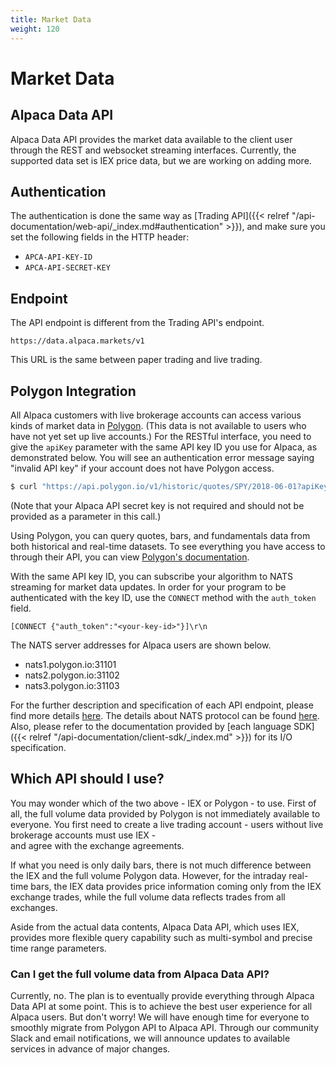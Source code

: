 ```yaml
---
title: Market Data
weight: 120
---
```


# Market Data

## Alpaca Data API

Alpaca Data API provides the market data available to the client user through
the REST and websocket streaming interfaces. Currently, the supported data
set is IEX price data, but we are working on adding more.


## Authentication
The authentication is done the same way as [Trading API]({{< relref "/api-documentation/web-api/_index.md#authentication" >}}),
and make sure you set the following fields in the HTTP header:

- `APCA-API-KEY-ID`
- `APCA-API-SECRET-KEY`


## Endpoint
The API endpoint is different from the Trading API's endpoint.

```
https://data.alpaca.markets/v1
```

This URL is the same between paper trading and live trading.


## Polygon Integration

All Alpaca customers with live brokerage accounts can access various kinds of market data in [Polygon](https://polygon.io/).
(This data is not available to users who have not yet set up live accounts.) For the RESTful interface,
you need to give the `apiKey` parameter with the same API key ID you use for Alpaca, as demonstrated below.
You will see an authentication error message saying "invalid API key" if your account does not have Polygon access.

```sh
$ curl "https://api.polygon.io/v1/historic/quotes/SPY/2018-06-01?apiKey=$APCA_API_KEY_ID"
```

(Note that your Alpaca API secret key is not required and should not be provided as a parameter in this call.)

Using Polygon, you can query quotes, bars, and fundamentals data from both historical and real-time datasets.
To see everything you have access to through their API, you can view [Polygon's documentation](https://polygon.io/docs/).

With the same API key ID, you can subscribe your algorithm to NATS streaming for market data updates.
In order for your program to be authenticated with the key ID, use the `CONNECT` method with the `auth_token` field.

```
[CONNECT {"auth_token":"<your-key-id>"}]\r\n
```

The NATS server addresses for Alpaca users are shown below.

- nats1.polygon.io:31101
- nats2.polygon.io:31102
- nats3.polygon.io:31103

For the further description and specification of each API endpoint, please find more details [here](https://polygon.io/docs/).
The details about NATS protocol can be found [here](https://nats.io/documentation/internals/nats-protocol/). Also, please
refer to the documentation provided by [each language SDK]({{< relref "/api-documentation/client-sdk/_index.md" >}}) for its I/O specification.

## Which API should I use?

You may wonder which of the two above - IEX or Polygon - to use. First of all, the full
volume data provided by Polygon is not immediately available to everyone. You first need
to create a live trading account - users without live brokerage accounts must use IEX -\
and agree with the exchange agreements.

<object type="image/svg+xml" data="flowchart.svg">
</object>

If what you need is only daily bars, there is not much difference between the IEX
and the full volume Polygon data. However, for the intraday real-time bars, the IEX data
provides price information coming only from the IEX exchange trades,
while the full volume data reflects trades from all exchanges.

Aside from the actual data contents, Alpaca Data API, which uses IEX, provides more
flexible query capability such as multi-symbol and precise time range parameters.

### Can I get the full volume data from Alpaca Data API?

Currently, no. The plan is to eventually provide everything through Alpaca Data API at some point.
This is to achieve the best user experience for all Alpaca users.
But don't worry! We will have enough time for everyone to smoothly migrate from
Polygon API to Alpaca API. Through our community Slack and email notifications, we will
announce updates to available services in advance of major changes.
